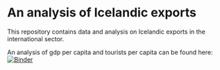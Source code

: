 # An analysis of Icelandic exports
This repository contains data and analysis on Icelandic exports in the international sector.

An analysis of gdp per capita and tourists per capita can be found here:
[![Binder](https://mybinder.org/badge_logo.svg)](https://mybinder.org/v2/gh/osvaldur-knudsen/iceland_exports/master?filepath=gdp_per_capita.ipynb)


